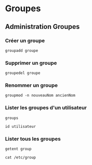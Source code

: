 # Groupes

## Administration Groupes

### **Créer un groupe**

```text
groupadd groupe
```

### Supprimer un groupe

```text
groupedel groupe
```

### **Renommer un groupe**

```text
groupmod -n nouveauNom ancienNom
```

### **Lister les groupes d'un utilisateur**

```text
groups

id utilisateur
```

### **Lister tous les groupes**

```text
getent group

cat /etc/group
```

